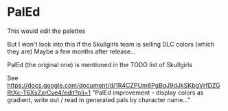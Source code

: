 PalEd
=====

This would edit the palettes

But I won't look into this if the Skullgirls team is selling DLC colors (which they are)
Maybe a few months after release...

PalEd (the original one) is mentioned in the TODO list of Skullgirls

See https://docs.google.com/document/d/1R4CZPUm6PgBgJ9dJkSKbgVrfDZGRtXc-T6XsZxrCve4/edit?pli=1
"PalEd improvement - display colors as gradient, write out / read in generated pals by character name..."